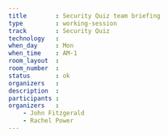 ```yaml
---
title        : Security Quiz team briefing
type         : working-session
track        : Security Quiz
technology   :
when_day     : Mon
when_time    : AM-1
room_layout  :
room_number  :
status       : ok
organizers   :
description  :
participants :
organizers   :
    - John Fitzgerald
    - Rachel Power
---
```



